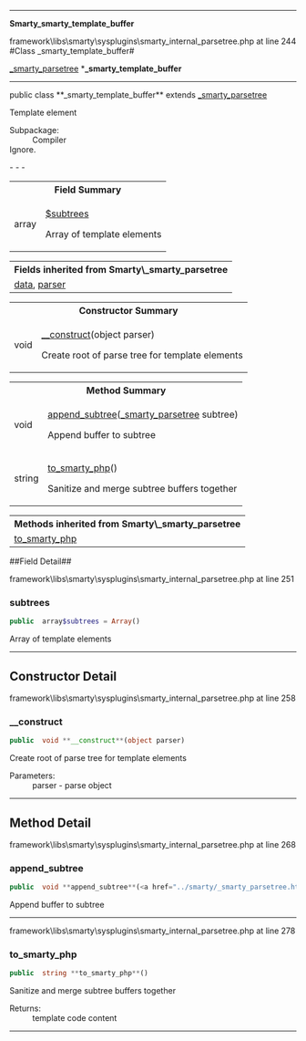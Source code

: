 - - -

**Smarty\_smarty_template_buffer**
<div class="location">framework\libs\smarty\sysplugins\smarty_internal_parsetree.php at line 244</div>
#Class _smarty_template_buffer#

<a href="https://github.com/JeyDotC/Hirudo-docs/blob/master/smarty/_smarty_parsetree.html">_smarty_parsetree</a>
    ***_smarty_template_buffer**


- - -

<p class="signature">public  class **_smarty_template_buffer**
extends <a href="https://github.com/JeyDotC/Hirudo-docs/blob/master/smarty/_smarty_parsetree.html">_smarty_parsetree</a>

</p>

<div class="comment" id="overview_description"><p>Template element</p></div>

<dl>
<dt>Subpackage:</dt>
<dd>Compiler</dd>
<dt>Ignore.</dt>
</dl>
- - -

<table id="summary_field">
<tr><th colspan="2">Field Summary</th></tr>
<tr>
<td class="type"> array</td>
<td class="description"><p class="name"><a href="#subtrees">$subtrees</a></p><p class="description">Array of template elements</p></td>
</tr>
</table>

<table class="inherit">
<tr><th colspan="2">Fields inherited from Smarty\_smarty_parsetree</th></tr>
<tr><td><a href="https://github.com/JeyDotC/Hirudo-docs/blob/master/smarty/_smarty_parsetree.html#data">data</a>, <a href="https://github.com/JeyDotC/Hirudo-docs/blob/master/smarty/_smarty_parsetree.html#parser">parser</a></td></tr></table>

<table id="summary_constructor">
<tr><th colspan="2">Constructor Summary</th></tr>
<tr>
<td class="type"> void</td>
<td class="description"><p class="name"><a href="#__construct">__construct</a>(object parser)</p><p class="description">Create root of parse tree for template elements</p></td>
</tr>
</table>

<table id="summary_method">
<tr><th colspan="2">Method Summary</th></tr>
<tr>
<td class="type"> void</td>
<td class="description"><p class="name"><a href="#append_subtree">append_subtree</a>(<a href="../smarty/_smarty_parsetree.html">_smarty_parsetree</a> subtree)</p><p class="description">Append buffer to subtree</p></td>
</tr>
<tr>
<td class="type"> string</td>
<td class="description"><p class="name"><a href="#to_smarty_php">to_smarty_php</a>()</p><p class="description">Sanitize and merge subtree buffers together</p></td>
</tr>
</table>

<table class="inherit">
<tr><th colspan="2">Methods inherited from Smarty\_smarty_parsetree</th></tr>
<tr><td><a href="https://github.com/JeyDotC/Hirudo-docs/blob/master/smarty/_smarty_parsetree.html#to_smarty_php()">to_smarty_php</a></td></tr></table>

##Field Detail##
<div class="location">framework\libs\smarty\sysplugins\smarty_internal_parsetree.php at line 251</div>
<h3 id="subtrees">subtrees</h3>

```php
public  array$subtrees = Array()
```
<div class="details">
<p>Array of template elements</p></div>

- - -

<h2 id="detail_method">Constructor Detail</h2>
<div class="location">framework\libs\smarty\sysplugins\smarty_internal_parsetree.php at line 258</div>
<h3 id="__construct()">__construct</h3>

```php
public  void **__construct**(object parser)
```
<div class="details">
<p>Create root of parse tree for template elements</p><dl>
<dt>Parameters:</dt>
<dd>parser - parse object</dd>
</dl>
</div>

- - -

<h2 id="detail_method">Method Detail</h2>
<div class="location">framework\libs\smarty\sysplugins\smarty_internal_parsetree.php at line 268</div>
<h3 id="append_subtree()">append_subtree</h3>

```php
public  void **append_subtree**(<a href="../smarty/_smarty_parsetree.html">_smarty_parsetree</a> subtree)
```
<div class="details">
<p>Append buffer to subtree</p></div>

- - -

<div class="location">framework\libs\smarty\sysplugins\smarty_internal_parsetree.php at line 278</div>
<h3 id="to_smarty_php()">to_smarty_php</h3>

```php
public  string **to_smarty_php**()
```
<div class="details">
<p>Sanitize and merge subtree buffers together</p><dl>
<dt>Returns:</dt>
<dd>template code content</dd>
</dl>
</div>

- - -

